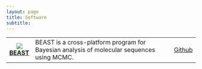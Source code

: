 ```yaml
---
layout: page
title: Software
subtitle: 
---
```


[//]: # (# <span style="color:#025196;">Software</span>)

<table class="no-alt-background">
    <tr>
        <td>
            <center>
                <a href="https://beast.community/" target="_blank"><img class="software-logo" src="../assets/img/logos/beast-icon.png" target="_blank" /><br><strong>BEAST</strong></a>
            </center>
        </td>
        <td>
            BEAST is a cross-platform program for Bayesian analysis of molecular sequences using MCMC.
        </td>
        <td>
            <a href="https://github.com/beast-dev/beast-mcmc" target="_blank">Github</a>
        </td>
    </tr>
</table>
